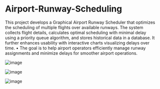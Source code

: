# Airport-Runway-Scheduling
This project develops a Graphical Airport Runway Scheduler that optimizes the scheduling of multiple flights over available runways. The system collects flight details, calculates optimal scheduling with minimal delay using a priority queue algorithm, and stores historical data in a database. It further enhances usability
with interactive charts visualizing delays over time.
• The goal is to help airport operators efficiently manage runway assignments and minimize delays for smoother airport operations.

![image](https://github.com/user-attachments/assets/43e2d855-3d8a-4f36-b792-5f490f3a918b)

![image](https://github.com/user-attachments/assets/b116d564-0633-47ee-81c1-c754e6565e7f)

![image](https://github.com/user-attachments/assets/0cad58a7-0b68-4e1c-81be-69faef766810)





